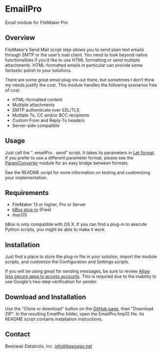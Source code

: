 # EmailPro

Email module for FileMaker Pro

## Overview

FileMaker’s Send Mail script step allows you to send plain text emails through SMTP or the user’s mail client. You need to look beyond native functionalities if you’d like to use HTML formatting or send multiple attachments. HTML-formatted emails in particular can provide some fantastic polish to your solutions.

There are some great email plug-ins out there, but sometimes I don’t think my needs justify the cost. This module handles the following scenarios free of cost:

- HTML-formatted content
- Multiple attachments
- SMTP authenticate over SSL/TLS
- Multiple To, CC and/or BCC recipients
- Custom From and Reply-To headers
- Server-side compatible

## Usage

Just call the “. emailPro . send” script. It takes its parameters in [Let format](http://www.modularfilemaker.org/documentation/#Passing_Parameters). If you prefer to use a different parameter format, please see the [ParamConverter](http://www.modularfilemaker.org/2013/11/paramconverter/) module for an easy bridge between formats.

See the README script for more information on testing and customizing your implementation.

## Requirements

- FileMaker 13 or higher, Pro or Server
- [bBox plug-in](http://www.beezwax.net/bbox) (Free)
- macOS

bBox is only compatible with OS X. If you can find a plug-in to execute Python scripts, you might be able to make it work.

## Installation

Just find a place to store the plug-in file in your solution, import the module scripts, and customize the Configuration and Settings scripts.

If you will be using gmail for sending messages, be sure to review [Allow less secure apps to access accounts](https://support.google.com/a/answer/6260879). This is required due to the inability to use Google's two-step verification for sender.

## Download and Installation

Use the "Clone or download" button on the [GitHub page](https://github.com/beezwax/EmailPro), then "Download ZIP". In the resulting EmailPro folder,  open the EmailPro.fmp12 file. Its README script contains installation instructions.

## Contact

Beezwax Datatools, Inc.
info@beezwax.net
